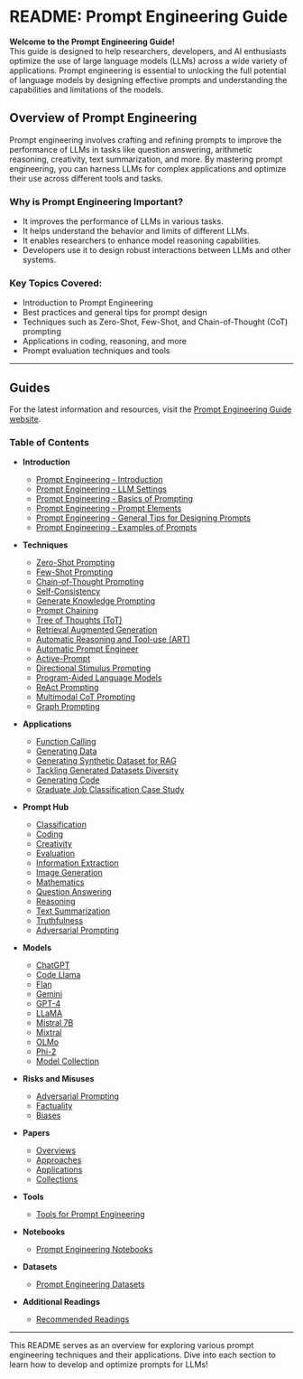 # README: Prompt Engineering Guide

**Welcome to the Prompt Engineering Guide!**  
This guide is designed to help researchers, developers, and AI enthusiasts optimize the use of large language models (LLMs) across a wide variety of applications. Prompt engineering is essential to unlocking the full potential of language models by designing effective prompts and understanding the capabilities and limitations of the models.

## Overview of Prompt Engineering
Prompt engineering involves crafting and refining prompts to improve the performance of LLMs in tasks like question answering, arithmetic reasoning, creativity, text summarization, and more. By mastering prompt engineering, you can harness LLMs for complex applications and optimize their use across different tools and tasks.

### Why is Prompt Engineering Important?
- It improves the performance of LLMs in various tasks.
- It helps understand the behavior and limits of different LLMs.
- It enables researchers to enhance model reasoning capabilities.
- Developers use it to design robust interactions between LLMs and other systems.

### Key Topics Covered:
- Introduction to Prompt Engineering
- Best practices and general tips for prompt design
- Techniques such as Zero-Shot, Few-Shot, and Chain-of-Thought (CoT) prompting
- Applications in coding, reasoning, and more
- Prompt evaluation techniques and tools

---

## Guides
For the latest information and resources, visit the [Prompt Engineering Guide website](https://www.promptingguide.ai/).

### Table of Contents
- **Introduction**
  - [Prompt Engineering - Introduction](https://www.promptingguide.ai/introduction)
  - [Prompt Engineering - LLM Settings](https://www.promptingguide.ai/introduction/settings)
  - [Prompt Engineering - Basics of Prompting](https://www.promptingguide.ai/introduction/basics)
  - [Prompt Engineering - Prompt Elements](https://www.promptingguide.ai/introduction/elements)
  - [Prompt Engineering - General Tips for Designing Prompts](https://www.promptingguide.ai/introduction/tips)
  - [Prompt Engineering - Examples of Prompts](https://www.promptingguide.ai/introduction/examples)

- **Techniques**
  - [Zero-Shot Prompting](https://www.promptingguide.ai/techniques/zeroshot)
  - [Few-Shot Prompting](https://www.promptingguide.ai/techniques/fewshot)
  - [Chain-of-Thought Prompting](https://www.promptingguide.ai/techniques/cot)
  - [Self-Consistency](https://www.promptingguide.ai/techniques/consistency)
  - [Generate Knowledge Prompting](https://www.promptingguide.ai/techniques/knowledge)
  - [Prompt Chaining](https://www.promptingguide.ai/techniques/prompt_chaining)
  - [Tree of Thoughts (ToT)](https://www.promptingguide.ai/techniques/tot)
  - [Retrieval Augmented Generation](https://www.promptingguide.ai/techniques/rag)
  - [Automatic Reasoning and Tool-use (ART)](https://www.promptingguide.ai/techniques/art)
  - [Automatic Prompt Engineer](https://www.promptingguide.ai/techniques/ape)
  - [Active-Prompt](https://www.promptingguide.ai/techniques/activeprompt)
  - [Directional Stimulus Prompting](https://www.promptingguide.ai/techniques/dsp)
  - [Program-Aided Language Models](https://www.promptingguide.ai/techniques/pal)
  - [ReAct Prompting](https://www.promptingguide.ai/techniques/react)
  - [Multimodal CoT Prompting](https://www.promptingguide.ai/techniques/multimodalcot)
  - [Graph Prompting](https://www.promptingguide.ai/techniques/graph)

- **Applications**
  - [Function Calling](https://www.promptingguide.ai/applications/function_calling)
  - [Generating Data](https://www.promptingguide.ai/applications/generating)
  - [Generating Synthetic Dataset for RAG](https://www.promptingguide.ai/applications/synthetic_rag)
  - [Tackling Generated Datasets Diversity](https://www.promptingguide.ai/applications/generating_textbooks)
  - [Generating Code](https://www.promptingguide.ai/applications/coding)
  - [Graduate Job Classification Case Study](https://www.promptingguide.ai/applications/workplace_casestudy)

- **Prompt Hub**
  - [Classification](https://www.promptingguide.ai/prompts/classification)
  - [Coding](https://www.promptingguide.ai/prompts/coding)
  - [Creativity](https://www.promptingguide.ai/prompts/creativity)
  - [Evaluation](https://www.promptingguide.ai/prompts/evaluation)
  - [Information Extraction](https://www.promptingguide.ai/prompts/information-extraction)
  - [Image Generation](https://www.promptingguide.ai/prompts/image-generation)
  - [Mathematics](https://www.promptingguide.ai/prompts/mathematics)
  - [Question Answering](https://www.promptingguide.ai/prompts/question-answering)
  - [Reasoning](https://www.promptingguide.ai/prompts/reasoning)
  - [Text Summarization](https://www.promptingguide.ai/prompts/text-summarization)
  - [Truthfulness](https://www.promptingguide.ai/prompts/truthfulness)
  - [Adversarial Prompting](https://www.promptingguide.ai/prompts/adversarial-prompting)

- **Models**
  - [ChatGPT](https://www.promptingguide.ai/models/chatgpt)
  - [Code Llama](https://www.promptingguide.ai/models/code-llama)
  - [Flan](https://www.promptingguide.ai/models/flan)
  - [Gemini](https://www.promptingguide.ai/models/gemini)
  - [GPT-4](https://www.promptingguide.ai/models/gpt-4)
  - [LLaMA](https://www.promptingguide.ai/models/llama)
  - [Mistral 7B](https://www.promptingguide.ai/models/mistral-7b)
  - [Mixtral](https://www.promptingguide.ai/models/mixtral)
  - [OLMo](https://www.promptingguide.ai/models/olmo)
  - [Phi-2](https://www.promptingguide.ai/models/phi-2)
  - [Model Collection](https://www.promptingguide.ai/models/collection)

- **Risks and Misuses**
  - [Adversarial Prompting](https://www.promptingguide.ai/risks/adversarial)
  - [Factuality](https://www.promptingguide.ai/risks/factuality)
  - [Biases](https://www.promptingguide.ai/risks/biases)

- **Papers**
  - [Overviews](https://www.promptingguide.ai/papers#overviews)
  - [Approaches](https://www.promptingguide.ai/papers#approaches)
  - [Applications](https://www.promptingguide.ai/papers#applications)
  - [Collections](https://www.promptingguide.ai/papers#collections)

- **Tools**
  - [Tools for Prompt Engineering](https://www.promptingguide.ai/tools)

- **Notebooks**
  - [Prompt Engineering Notebooks](https://www.promptingguide.ai/notebooks)

- **Datasets**
  - [Prompt Engineering Datasets](https://www.promptingguide.ai/datasets)

- **Additional Readings**
  - [Recommended Readings](https://www.promptingguide.ai/readings)

---

This README serves as an overview for exploring various prompt engineering techniques and their applications. Dive into each section to learn how to develop and optimize prompts for LLMs!